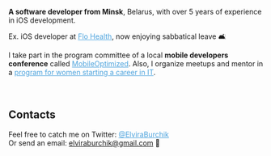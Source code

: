 **A software developer from Minsk**, Belarus, with over 5 years of experience in iOS development. 

Ex. iOS developer at <a href="https://flo.health/" target="_blank" style="color:#4CA3DD">Flo Health</a>, now enjoying sabbatical leave 🛋️

I take part in the program committee of a local **mobile developers conference** called <a href="https://moconf.by" target="_blank" style="color:#4CA3DD">MobileOptimized</a>. Also, I organize meetups and mentor in a <a href="http://wita.by" target="_blank" style="color:#4CA3DD">program for women starting a career in IT</a>.<br /><br /><br />

## Contacts
Feel free to catch me on Twitter: <a href="https://twitter.com/ElviraBurchik" target="_blank" style="color:#4CA3DD">@ElviraBurchik</a><br />
Or send an email: <a href="mailto:elviraburchik@gmail.com" target="_blank" style="color:#4CA3DD">elviraburchik@gmail.com</a> 📧 
